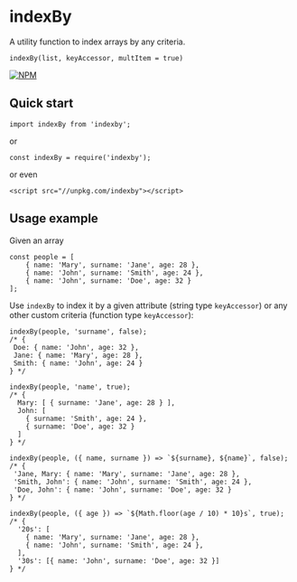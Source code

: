 # indexBy

A utility function to index arrays by any criteria.

`indexBy(list, keyAccessor, multItem = true)`

[![NPM](https://nodei.co/npm/indexby.png?compact=true)](https://nodei.co/npm/indexby/)

## Quick start

```
import indexBy from 'indexby';
```
or
```
const indexBy = require('indexby');
```
or even
```
<script src="//unpkg.com/indexby"></script>
```

## Usage example

Given an array
```
const people = [
    { name: 'Mary', surname: 'Jane', age: 28 },
    { name: 'John', surname: 'Smith', age: 24 },
    { name: 'John', surname: 'Doe', age: 32 }
];
```

Use `indexBy` to index it by a given attribute (string type `keyAccessor`) or any other custom criteria (function type `keyAccessor`):
```
indexBy(people, 'surname', false);
/* {
 Doe: { name: 'John', age: 32 },
 Jane: { name: 'Mary', age: 28 },
 Smith: { name: 'John', age: 24 }
} */

indexBy(people, 'name', true);
/* {
  Mary: [ { surname: 'Jane', age: 28 } ],
  John: [
    { surname: 'Smith', age: 24 },
    { surname: 'Doe', age: 32 }
  ]
} */

indexBy(people, ({ name, surname }) => `${surname}, ${name}`, false);
/* {
 'Jane, Mary: { name: 'Mary', surname: 'Jane', age: 28 },
 'Smith, John': { name: 'John', surname: 'Smith', age: 24 },
 'Doe, John': { name: 'John', surname: 'Doe', age: 32 }
} */

indexBy(people, ({ age }) => `${Math.floor(age / 10) * 10}s`, true);
/* {
  '20s': [
    { name: 'Mary', surname: 'Jane', age: 28 },
    { name: 'John', surname: 'Smith', age: 24 },
  ],
  '30s': [{ name: 'John', surname: 'Doe', age: 32 }]
} */
```
